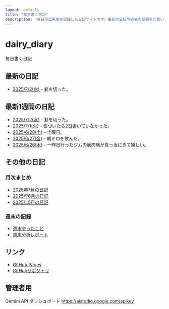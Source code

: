 ```yaml
---
layout: default
title: "毎日書く日記"
description: "毎日の出来事を記録した日記サイトです。最新の日記や過去の記録をご覧いただけます。"
---
```


# dairy_diary

毎日書く日記

## 最新の日記

- [2025/7/2(水)](diary/2025/07/20250702.md) - 髪を切った。

## 最新1週間の日記

- [2025/7/2(水)](diary/2025/07/20250702.md) - 髪を切った。
- [2025/7/1(火)](diary/2025/07/20250701.md) - 気づいたら2日書いていなかった。
- [2025/6/28(土)](diary/2025/06/20250628.md) - 土曜日。
- [2025/6/27(金)](diary/2025/06/20250627.md) - 朝ミロを飲んだ。
- [2025/6/26(木)](diary/2025/06/20250626.md) - 一昨日行ったジムの筋肉痛が真っ当にきて嬉しい。

## その他の日記

### 月次まとめ

- [2025年7月の日記](diary/2025/monthly/202507.md)
- [2025年6月の日記](diary/2025/monthly/202506.md)
- [2025年5月の日記](diary/2025/monthly/202505.md)

### 週末の記録

- [週末やったこと](diary/2025/weekend/weekend_diary.md)
- [週末分析レポート](diary/2025/weekend/analysis_report.md)

## リンク

- [GitHub Pages](https://hika-pan.github.io/daily_diary/)
- [GitHubリポジトリ](https://github.com/hika-pan/daily_diary)

## 管理者用

Gemini API ダッシュボード <https://aistudio.google.com/apikey>
